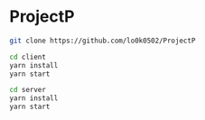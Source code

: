 # ProjectP
```bash
git clone https://github.com/lo0k0502/ProjectP
```
```bash
cd client
yarn install
yarn start
```
```bash
cd server
yarn install
yarn start
```
